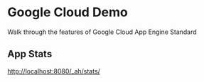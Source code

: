 # Google Cloud Demo

Walk through the features of Google Cloud App Engine Standard
 
## App Stats
[http://localhost:8080/_ah/stats/]()

